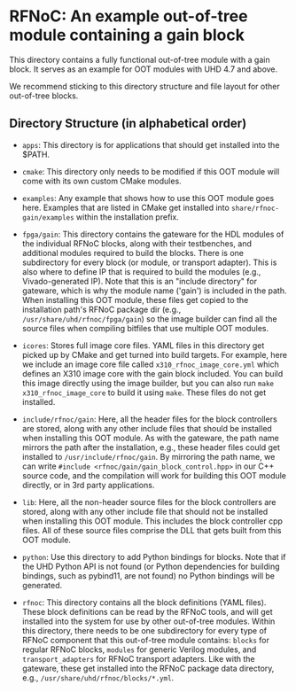 # RFNoC: An example out-of-tree module containing a gain block

This directory contains a fully functional out-of-tree module with a gain block.
It serves as an example for OOT modules with UHD 4.7 and above.

We recommend sticking to this directory structure and file layout for other
out-of-tree blocks.

## Directory Structure (in alphabetical order)

* `apps`: This directory is for applications that should get installed into
  the $PATH.

* `cmake`: This directory only needs to be modified if this OOT module will
  come with its own custom CMake modules.

* `examples`: Any example that shows how to use this OOT module goes here.
  Examples that are listed in CMake get installed into `share/rfnoc-gain/examples`
  within the installation prefix.

* `fpga/gain`: This directory contains the gateware for the HDL modules
  of the individual RFNoC blocks, along with their testbenches, and additional
  modules required to build the blocks. There is one subdirectory for every
  block (or module, or transport adapter). This is also where to define IP that
  is required to build the modules (e.g., Vivado-generated IP).
  Note that this is an "include directory" for gateware, which is why the
  module name ('gain') is included in the path. When installing this OOT
  module, these files get copied to the installation path's RFNoC package dir
  (e.g., `/usr/share/uhd/rfnoc/fpga/gain`) so the image builder can find
  all the source files when compiling bitfiles that use multiple OOT modules.

* `icores`: Stores full image core files. YAML files in this directory get
  picked up by CMake and get turned into build targets. For example, here we
  include an image core file called `x310_rfnoc_image_core.yml` which defines
  an X310 image core with the gain block included. You can build this image
  directly using the image builder, but you can also run `make x310_rfnoc_image_core`
  to build it using `make`.
  These files do not get installed.

* `include/rfnoc/gain`: Here, all the header files for the block controllers
  are stored, along with any other include files that should be installed when
  installing this OOT module.
  As with the gateware, the path name mirrors the path after the installation,
  e.g., these header files could get installed to `/usr/include/rfnoc/gain`.
  By mirroring the path name, we can write
  `#include <rfnoc/gain/gain_block_control.hpp>` in our C++ source code, and
  the compilation will work for building this OOT module directly, or in 3rd
  party applications.

* `lib`: Here, all the non-header source files for the block controllers are stored,
  along with any other include file that should not be installed when installing
  this OOT module. This includes the block controller cpp files. All of these
  source files comprise the DLL that gets built from this OOT module.

* `python`: Use this directory to add Python bindings for blocks. Note that if
  the UHD Python API is not found (or Python dependencies for building bindings,
  such as pybind11, are not found) no Python bindings will be generated.

* `rfnoc`: This directory contains all the block definitions (YAML files).
  These block definitions can be read by the RFNoC tools, and will get
  installed into the system for use by other out-of-tree modules.
  Within this directory, there needs to be one subdirectory for every type of
  RFNoC component that this out-of-tree module contains: `blocks` for regular
  RFNoC blocks, `modules` for generic Verilog modules, and `transport_adapters`
  for RFNoC transport adapters.
  Like with the gateware, these get installed into the RFNoC package data
  directory, e.g., `/usr/share/uhd/rfnoc/blocks/*.yml`.

